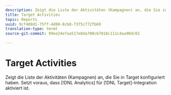 ```yaml
---
description: Zeigt die Liste der Aktivitäten (Kampagnen) an, die Sie in Target konfiguriert haben. Setzt voraus, dass die Analytics für Target-Integration aktiviert ist.
title: Target Activities
topic: Reports
uuid: 9cf408d1-75ff-4d88-8cb8-7375c772fb69
translation-type: tm+mt
source-git-commit: 99ee24efaa517e8da700c67818c111c4aa90dc02

---
```



# Target Activities

Zeigt die Liste der Aktivitäten (Kampagnen) an, die Sie in Target konfiguriert haben. Setzt voraus, dass [!DNL Analytics] für [!DNL Target]-Integration aktiviert ist.

